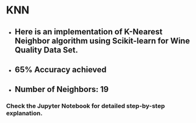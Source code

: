 # KNN

* ## Here is an implementation of K-Nearest Neighbor algorithm using Scikit-learn for Wine Quality Data Set. 
* ## 65% Accuracy achieved
* ## Number of Neighbors: 19

### Check the Jupyter Notebook for detailed step-by-step explanation. 
